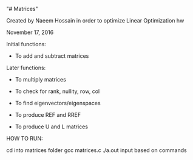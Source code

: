 "# Matrices" 

Created by Naeem Hossain in order to optimize Linear Optimization hw

November 17, 2016

Initial functions:

- To add and subtract matrices

Later functions:

- To multiply matrices

- To check for rank, nullity, row, col

- To find eigenvectors/eigenspaces

- To produce REF and RREF

- To produce U and L matrices 

HOW TO RUN:

cd into matrices folder
gcc matrices.c
./a.out
input based on commands
